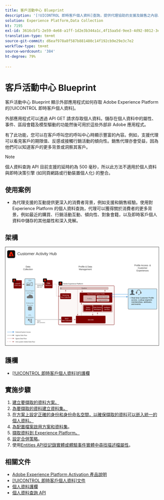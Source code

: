```yaml
---
title: 客戶活動中心 Blueprint
description: '[!UICONTROL 即時客戶個人資料]查詢，提供代理協助的支援及銷售之內容。'
solution: Experience Platform,Data Collection
kt: 7195
exl-id: 3616cbf1-2e59-4e68-a1ff-1d2e3b344a1c,4f15aa5d-9ee3-4d92-8012-3e2f0c0d615f
translation-type: tm+mt
source-git-commit: d6eaf978a8f587b881480c14f192cb9e29e3c7e2
workflow-type: tm+mt
source-wordcount: '384'
ht-degree: 79%

---
```


# 客戶活動中心 Blueprint

客戶活動中心 Blueprint 顯示外部應用程式如何存取 Adobe Experience Platform 的[!UICONTROL 即時客戶個人資料]。

外部應用程式可以透過 API GET 請求存取個人資料。儲存在個人資料中的屬性、事件、區段會籍及模型驅動的功能然後可用於這些外部非 Adobe 應用程式。

有了此功能，您可以在客戶呼叫您的呼叫中心時顯示豐富的內容。例如，支援代理可以看見客戶的期限值、反感或接觸行銷活動的傾向性。銷售代理亦會受益，因為他們可以知道客戶的更多背景或洞察其客戶。

>[!NOTE]
>
>個人資料查詢 API 目前支援的延時約為 500 毫秒，所以此方法不適用於個人資料與即時決策引擎 (如同頁網路或行動裝置個人化) 的整合。

## 使用案例

* 為代理支援的互動提供更深入的消費者背景，例如支援和銷售經驗。使用對 Experience Platform 的個人資料查詢，代理可以獲得關於消費者的更多背景，例如最近的購買、行銷活動互動、傾向性、對象會籍，以及即時客戶個人資料中儲存的其他屬性和深入見解。

## 架構

<img src="assets/customer_activity_hub.svg" alt="客戶活動中心 Blueprint 的參考架構" style="border:1px solid #4a4a4a" />


## 護欄

* [[!UICONTROL 即時客戶個人資料]的護欄](https://experienceleague.adobe.com/docs/experience-platform/profile/guardrails.html?lang=zh-Hant)

## 實施步驟

1. [建立要擷取的資料方案。](https://experienceleague.adobe.com/docs/platform-learn/tutorials/schemas/create-a-schema.html)
1. [為要擷取的資料建立資料集。](https://experienceleague.adobe.com/docs/platform-learn/tutorials/data-ingestion/create-datasets-and-ingest-data.html)
1. [在方案上設定正確的身份和身份命名空間，以確保擷取的資料可以嵌入統一的個人資料。](https://experienceleague.adobe.com/docs/platform-learn/tutorials/identities/label-ingest-and-verify-identity-data.html)
1. [為配置檔案啟用方案和資料集](https://experienceleague.adobe.com/docs/platform-learn/tutorials/profiles/bring-data-into-the-real-time-customer-profile.html)。
1. [擷取資料到 Experience Platform。](https://experienceleague.adobe.com/?recommended=ExperiencePlatform-D-1-2020.1.dataingestion)
1. [設定合併策略](https://experienceleague.adobe.com/docs/platform-learn/tutorials/profiles/create-merge-policies.html)。
1. 使用[Entities API從記錄實體或體驗事件實體中尋找描述檔屬性](https://experienceleague.adobe.com/docs/experience-platform/profile/api/entities.html)。

## 相關文件

* [Adobe Experience Platform Activation 產品說明](https://helpx.adobe.com/tw/legal/product-descriptions/adobe-experience-platform0.html)
* [[!UICONTROL 即時客戶個人資料]文件](https://experienceleague.adobe.com/docs/experience-platform/profile/home.html?lang=zh-Hant)
* [個人資料護欄](https://experienceleague.adobe.com/docs/experience-platform/profile/guardrails.html)
* [個人資料查詢 API](https://www.adobe.io/apis/experienceplatform/home/api-reference.html)
